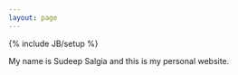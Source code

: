 ```yaml
---
layout: page
---
```

{% include JB/setup %}

My name is Sudeep Salgia and this is my personal website.




